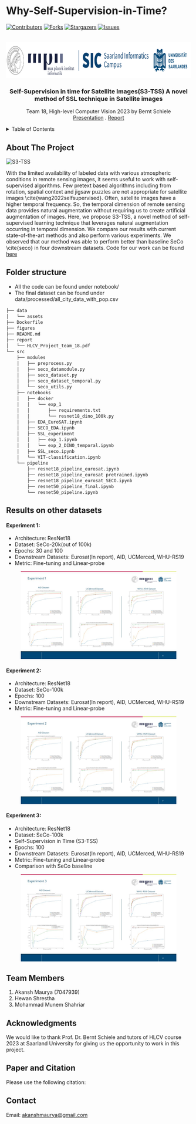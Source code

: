 # Why-Self-Supervision-in-Time?

[![Contributors][contributors-shield]][contributors-url]
[![Forks][forks-shield]][forks-url]
[![Stargazers][stars-shield]][stars-url]
[![Issues][issues-shield]][issues-url]
<!-- [![MIT License][license-shield]][license-url] -->
<!-- [![LinkedIn][linkedin-shield]][linkedin-url] -->


<!-- PROJECT LOGO -->
<br />
<div align="center">
  <a href=https://github.com/akansh12/data-science-Optimal-EV-station-placement">
    <img src="figures/logo.png" alt="Logo" width="800" height="100">
  </a>

  <h3 align="center">Self-Supervision in time for Satellite Images(S3-TSS) A novel method of SSL technique in Satellite images</h3>

  <p align="center">
    Team 18, High-level Computer Vision 2023 by Bernt Schiele
    <br>
    <a href="https://docs.google.com/presentation/d/1xqHzMUt9Eb7YKVuEHwWn2mVgw7fXXXNnzxvrWLtKa0g/edit?usp=sharing">Presentation</a>
    .
    <a href="/report/HLCV_Project_team_18.pdf">Report</a>
  </p>
</div>

<!-- TABLE OF CONTENTS -->
<details>
  <summary>Table of Contents</summary>
  <ol>
    <li>
      <a href="#about-the-project">About The Project</a>
    </li>
    <li><a href="#folder-structure">Folder structure</a></li>
    <li><a href="#results-on-other-datasets">Results on other datasets</a></li>
    <li><a href="#team-memebers">Team Members</a></li>
    <li><a href="#acknowledgments">Acknowledgments</a></li>
    <li><a href="#paper-and-citation">Paper and Citation</a></li>
    <li><a href="#contact">Contact</a></li>

  </ol>
</details>


## About The Project
![S3-TSS](https://github.com/hewanshrestha/Why-Self-Supervision-in-Time/assets/39628860/70ee75f6-c5cc-4449-a63d-57640d32d049)

With the limited availability of labeled data with various atmospheric conditions in remote sensing images, it seems useful to work with self-supervised algorithms. Few pretext based algorithms including from rotation, spatial context and jigsaw puzzles are not appropriate for satellite images \cite{wang2022selfsupervised}. Often, satellite images have a higher temporal frequency. So, the temporal dimension of remote sensing data provides natural augmentation without requiring us to create artificial augmentation of images. Here, we propose S3-TSS, a novel method of self-supervised learning technique that leverages natural augmentation occurring in temporal dimension. We compare our results with current state-of-the-art methods and also perform various experiments. We observed that our method was able to perform better than baseline SeCo \cite{seco} in four downstream datasets. Code for our work can be found [here](https://github.com/hewanshrestha/Why-Self-Supervision-in-Time}{https://github.com/hewanshrestha/Why-Self-Supervision-in-Time)

## Folder structure
- All the code can be found under notebook/
- The final dataset can be found under data/processed/all_city_data_with_pop.csv
```
├── data
│   └── assets
├── Dockerfile
├── figures
├── README.md
├── report
│   └── HLCV_Project_team_18.pdf
└── src
    ├── modules
    │   ├── preprocess.py
    │   ├── seco_datamodule.py
    │   ├── seco_dataset.py
    │   ├── seco_dataset_temporal.py
    │   └── seco_utils.py
    ├── notebooks
    │   ├── docker
    │   │   └── exp_1
    │   │       ├── requirements.txt
    │   │       └── resnet18_dino_100k.py
    │   ├── EDA_EuroSAT.ipynb
    │   ├── SECO_EDA.ipynb
    │   ├── SSL_experiment
    │   │   ├── exp_1.ipynb
    │   │   └── exp_2_DINO_temporal.ipynb
    │   ├── SSL_seco.ipynb
    │   └── VIT-classification.ipynb
    └── pipeline
        ├── resnet18_pipeline_eurosat.ipynb
        ├── resnet18_pipeline_eurosat pretrained.ipynb
        ├── resnet18_pipeline_eurosat_SECO.ipynb
        ├── resnet50_pipeline_final.ipynb
        └── resnet50_pipeline.ipynb

```
## Results on other datasets
#### Experiment 1: 
- Architecture: ResNet18
- Dataset: SeCo-20k(out of 100k)
- Epochs: 30 and 100
- Downstream Datasets: Eurosat(In report), AID, UCMerced, WHU-RS19
- Metric: Fine-tuning and Linear-probe

<figure style="text-align:center">
  <img
  src="figures/exp_1_hlcv.jpg"
  alt="Exp-1">
</figure>

#### Experiment 2: 
- Architecture: ResNet18
- Dataset: SeCo-100k
- Epochs: 100
- Downstream Datasets: Eurosat(In report), AID, UCMerced, WHU-RS19
- Metric: Fine-tuning and Linear-probe

<figure style="text-align:center">
  <img
  src="figures/exp_2_hlcv.jpg"
  alt="Exp-1">
</figure>

#### Experiment 3: 
- Architecture: ResNet18
- Dataset: SeCo-100k
- Self-Supervision in Time (S3-TSS)
- Epochs: 100
- Downstream Datasets: Eurosat(In report), AID, UCMerced, WHU-RS19
- Metric: Fine-tuning and Linear-probe
- Comparison with SeCo baseline

<figure style="text-align:center">
  <img
  src="figures/exp_3_hlcv.jpg"
  alt="Exp-1">
</figure>



## Team Members
1. Akansh Maurya (7047939) 
2. Hewan Shrestha
3. Mohammad Munem Shahriar

<!-- ACKNOWLEDGMENTS -->
## Acknowledgments
We would like to thank Prof. Dr. Bernt Schiele and tutors of HLCV course 2023 at Saarland University for giving us the opportunity to work in this project. 
<!-- Paper and Citation -->
## Paper and Citation
Please use the following citation: 

<!-- Contact -->
## Contact
Email: akanshmaurya@gmail.com






<!-- MARKDOWN LINKS & IMAGES -->
<!-- https://www.markdownguide.org/basic-syntax/#reference-style-links -->
[contributors-shield]: https://img.shields.io/github/contributors/hewanshrestha/Why-Self-Supervision-in-Time
[contributors-url]: https://github.com/hewanshrestha/Why-Self-Supervision-in-Time/graphs/contributors

[forks-shield]: https://img.shields.io/github/forks/hewanshrestha/Why-Self-Supervision-in-Time
[forks-url]: https://github.com/hewanshrestha/Why-Self-Supervision-in-Time/forks

[stars-shield]: https://img.shields.io/github/stars/hewanshrestha/Why-Self-Supervision-in-Time
[stars-url]: https://github.com/akansh12/hewanshrestha/Why-Self-Supervision-in-Time/stargazers

[issues-shield]: https://img.shields.io/github/issues/hewanshrestha/Why-Self-Supervision-in-Time
[issues-url]: https://github.com/hewanshrestha/Why-Self-Supervision-in-Time/issues

<!-- [license-shield]: https://img.shields.io/github/license/othneildrew/Best-README-Template.svg?style=for-the-badge
[license-url]: https://github.com/othneildrew/Best-README-Template/blob/master/LICENSE.txt

[linkedin-shield]: https://img.shields.io/badge/-LinkedIn-black.svg?style=for-the-badge&logo=linkedin&colorB=555
[linkedin-url]: https://linkedin.com/in/othneildrew -->

[product-screenshot]: figures/overview.gif
[data-collect-pipeline]: figures/Data-collection.jpeg
[Next.js]: https://img.shields.io/badge/next.js-000000?style=for-the-badge&logo=nextdotjs&logoColor=white
[Next-url]: https://nextjs.org/
[React.js]: https://img.shields.io/badge/React-20232A?style=for-the-badge&logo=react&logoColor=61DAFB
[React-url]: https://reactjs.org/
[Vue.js]: https://img.shields.io/badge/Vue.js-35495E?style=for-the-badge&logo=vuedotjs&logoColor=4FC08D
[Vue-url]: https://vuejs.org/
[Angular.io]: https://img.shields.io/badge/Angular-DD0031?style=for-the-badge&logo=angular&logoColor=white
[Angular-url]: https://angular.io/
[Svelte.dev]: https://img.shields.io/badge/Svelte-4A4A55?style=for-the-badge&logo=svelte&logoColor=FF3E00
[Svelte-url]: https://svelte.dev/
[Laravel.com]: https://img.shields.io/badge/Laravel-FF2D20?style=for-the-badge&logo=laravel&logoColor=white
[Laravel-url]: https://laravel.com
[Bootstrap.com]: https://img.shields.io/badge/Bootstrap-563D7C?style=for-the-badge&logo=bootstrap&logoColor=white
[Bootstrap-url]: https://getbootstrap.com
[JQuery.com]: https://img.shields.io/badge/jQuery-0769AD?style=for-the-badge&logo=jquery&logoColor=white
[JQuery-url]: https://jquery.com 





